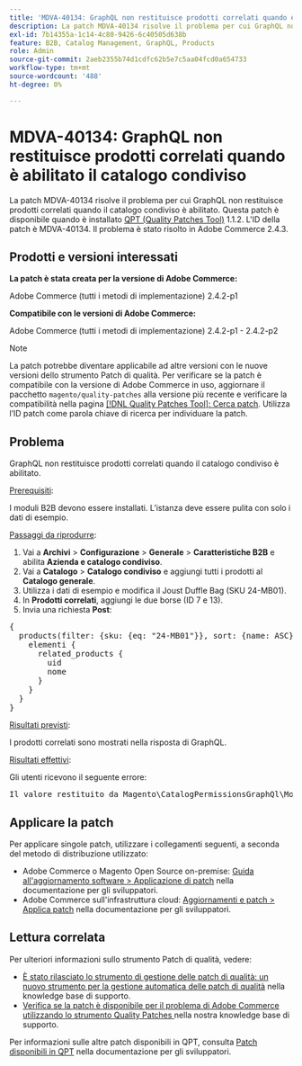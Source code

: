 ```yaml
---
title: 'MDVA-40134: GraphQL non restituisce prodotti correlati quando è abilitato il catalogo condiviso'
description: La patch MDVA-40134 risolve il problema per cui GraphQL non restituisce prodotti correlati quando il catalogo condiviso è abilitato. Questa patch è disponibile quando è installato [Quality Patches Tool (QPT)](/help/announcements/adobe-commerce-announcements/magento-quality-patches-released-new-tool-to-self-serve-quality-patches.md) 1.1.2. L'ID della patch è MDVA-40134. Il problema è stato risolto in Adobe Commerce 2.4.3.
exl-id: 7b14355a-1c14-4c80-9426-6c40505d638b
feature: B2B, Catalog Management, GraphQL, Products
role: Admin
source-git-commit: 2aeb2355b74d1cdfc62b5e7c5aa04fcd0a654733
workflow-type: tm+mt
source-wordcount: '488'
ht-degree: 0%

---
```


# MDVA-40134: GraphQL non restituisce prodotti correlati quando è abilitato il catalogo condiviso

La patch MDVA-40134 risolve il problema per cui GraphQL non restituisce prodotti correlati quando il catalogo condiviso è abilitato. Questa patch è disponibile quando è installato [QPT (Quality Patches Tool)](/help/announcements/adobe-commerce-announcements/magento-quality-patches-released-new-tool-to-self-serve-quality-patches.md) 1.1.2. L&#39;ID della patch è MDVA-40134. Il problema è stato risolto in Adobe Commerce 2.4.3.

## Prodotti e versioni interessati

**La patch è stata creata per la versione di Adobe Commerce:**

Adobe Commerce (tutti i metodi di implementazione) 2.4.2-p1

**Compatibile con le versioni di Adobe Commerce:**

Adobe Commerce (tutti i metodi di implementazione) 2.4.2-p1 - 2.4.2-p2

>[!NOTE]
>
>La patch potrebbe diventare applicabile ad altre versioni con le nuove versioni dello strumento Patch di qualità. Per verificare se la patch è compatibile con la versione di Adobe Commerce in uso, aggiornare il pacchetto `magento/quality-patches` alla versione più recente e verificare la compatibilità nella pagina [[!DNL Quality Patches Tool]: Cerca patch](https://experienceleague.adobe.com/tools/commerce-quality-patches/index.html). Utilizza l’ID patch come parola chiave di ricerca per individuare la patch.

## Problema

GraphQL non restituisce prodotti correlati quando il catalogo condiviso è abilitato.

<u>Prerequisiti</u>:

I moduli B2B devono essere installati.
L’istanza deve essere pulita con solo i dati di esempio.

<u>Passaggi da riprodurre</u>:

1. Vai a **Archivi** > **Configurazione** > **Generale** > **Caratteristiche B2B** e abilita **Azienda e catalogo condiviso**.
1. Vai a **Catalogo** > **Catalogo condiviso** e aggiungi tutti i prodotti al **Catalogo generale**.
1. Utilizza i dati di esempio e modifica il Joust Duffle Bag (SKU 24-MB01).
1. In **Prodotti correlati**, aggiungi le due borse (ID 7 e 13).
1. Invia una richiesta **Post**:

<pre>&lbrace;
  products(filter: {sku: {eq: "24-MB01"}}, sort: {name: ASC}) &lbrace;
    elementi &lbrace;
      related_products &lbrace;
        uid
        nome
      &rbrace;
    &rbrace;
  &rbrace;
&rbrace;</pre>

<u>Risultati previsti</u>:

I prodotti correlati sono mostrati nella risposta di GraphQL.

<u>Risultati effettivi</u>:

Gli utenti ricevono il seguente errore:

<pre>Il valore restituito da Magento\CatalogPermissionsGraphQl\Model\Store\StoreProcessor::getStoreId() deve essere di tipo int, null ha restituito &lbrace;"exception":"[object] (GraphQL\\Error\\Error(code: 0): il valore restituito da Magento\\CatalogPermissionsGraphQl\\Model\\Store\\StoreProcessor::getStoreId() deve essere di tipo int, null ha restituito </pre>

## Applicare la patch

Per applicare singole patch, utilizzare i collegamenti seguenti, a seconda del metodo di distribuzione utilizzato:

* Adobe Commerce o Magento Open Source on-premise: [Guida all&#39;aggiornamento software > Applicazione di patch](https://experienceleague.adobe.com/en/docs/commerce-operations/tools/quality-patches-tool/usage) nella documentazione per gli sviluppatori.
* Adobe Commerce sull&#39;infrastruttura cloud: [Aggiornamenti e patch > Applica patch](https://experienceleague.adobe.com/en/docs/commerce-cloud-service/user-guide/develop/upgrade/apply-patches) nella documentazione per gli sviluppatori.

## Lettura correlata

Per ulteriori informazioni sullo strumento Patch di qualità, vedere:

* [È stato rilasciato lo strumento di gestione delle patch di qualità: un nuovo strumento per la gestione automatica delle patch di qualità](/help/announcements/adobe-commerce-announcements/magento-quality-patches-released-new-tool-to-self-serve-quality-patches.md) nella knowledge base di supporto.
* [Verifica se la patch è disponibile per il problema di Adobe Commerce utilizzando lo strumento Quality Patches ](/help/support-tools/patches-available-in-qpt-tool/check-patch-for-magento-issue-with-magento-quality-patches.md) nella nostra knowledge base di supporto.

Per informazioni sulle altre patch disponibili in QPT, consulta [Patch disponibili in QPT](https://experienceleague.adobe.com/tools/commerce-quality-patches/index.html) nella documentazione per gli sviluppatori.
